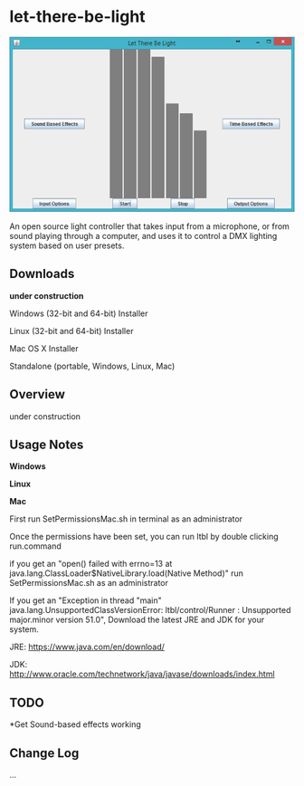 let-there-be-light
=========

![Screenshot](https://github.com/natedawg1013/let-there-be-light/raw/dev/img/screenshot1.png)

An open source light controller that takes input from a microphone, or from sound playing through a computer, and uses it to control a DMX lighting system based on user presets.

Downloads
---------
**under construction**

Windows (32-bit and 64-bit) Installer

Linux (32-bit and 64-bit) Installer

Mac OS X Installer

Standalone (portable, Windows, Linux, Mac)

Overview
--------
under construction

Usage Notes
--------
**Windows**

**Linux**

**Mac**

First run SetPermissionsMac.sh in terminal as an administrator

Once the permissions have been set, you can run ltbl by double clicking run.command

if you get an
"open() failed with errno=13
	at java.lang.ClassLoader$NativeLibrary.load(Native Method)"
run SetPermissionsMac.sh as an administrator

If you get an 
"Exception in thread "main" java.lang.UnsupportedClassVersionError: ltbl/control/Runner : Unsupported major.minor version 51.0",
Download the latest JRE and JDK for your system.

JRE: https://www.java.com/en/download/

JDK: http://www.oracle.com/technetwork/java/javase/downloads/index.html

TODO
----
*Get Sound-based effects working

Change Log
----------
...
